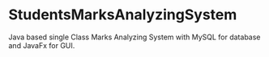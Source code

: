 # StudentsMarksAnalyzingSystem
Java based single Class Marks Analyzing System with MySQL for database and JavaFx for GUI. 
